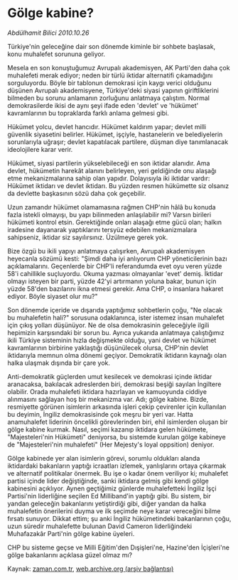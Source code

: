 # Gölge kabine?

*Abdülhamit Bilici 2010.10.26*

<td class="news-spot">
<p>Türkiye'nin geleceğine dair son dönemde kiminle bir sohbete başlasak, konu muhalefet sorununa geliyor.</p>
<p><p>Mesela en son konuştuğumuz Avrupalı akademisyen, AK Parti'den daha çok muhalefeti merak ediyor; neden bir türlü iktidar alternatifi çıkamadığını sorguluyordu. Böyle bir tablonun demokrasi için kaygı verici olduğunu düşünen Avrupalı akademisyene, Türkiye'deki siyasi yapının giriftliklerini bilmeden bu sorunu anlamanın zorluğunu anlatmaya çalıştım. Normal demokrasilerde ikisi de aynı şeyi ifade eden 'devlet' ve 'hükümet' kavramlarının bu topraklarda farklı anlama gelmesi gibi.
<p>Hükümet yolcu, devlet hancıdır. Hükümet kaldırım yapar; devlet milli güvenlik siyasetini belirler. Hükümet, işçiyle, hastanelerin ve belediyelerin sorunlarıyla uğraşır; devlet kapatılacak partilere, düşman diye tanımlanacak ideolojilere karar verir. 
<p>Hükümet, siyasi partilerin yükselebileceği en son iktidar alanıdır. Ama devlet, hükümetin harekât alanını belirleyen, yeri geldiğinde onu alaşağı etme mekanizmalarına sahip olan yapıdır. Dolayısıyla iki iktidar vardır: Hükümet iktidarı ve devlet iktidarı. Bu yüzden resmen hükümette siz olsanız da devlette başkasının sözü daha çok geçebilir.
<p>Uzun zamandır hükümet olamamasına rağmen CHP'nin hâlâ bu konuda fazla istekli olmayışı, bu yapı bilinmeden anlaşılabilir mi? Varsın birileri hükümeti kontrol etsin. Gerektiğinde onları alaşağı etme gücü olan; halkın iradesine dayanarak yaptıklarını tersyüz edebilen mekanizmalara sahipseniz, iktidar siz sayılırsınız. Üzülmeye gerek yok.
<p>Bize özgü bu ikili yapıyı anlatmaya çalışırken, Avrupalı akademisyen heyecanla sözümü kesti: "Şimdi daha iyi anlıyorum CHP yöneticilerinin bazı açıklamalarını. Geçenlerde bir CHP'li referandumda evet oyu veren yüzde 58'i cahillikle suçluyordu. Okuma yazması olmayanlar 'evet' demiş. İktidar olmayı isteyen bir parti, yüzde 42'yi artırmanın yoluna bakar, bunun için yüzde 58'den bazılarını ikna etmesi gerekir. Ama CHP, o insanlara hakaret ediyor. Böyle siyaset olur mu?"
<p>Son dönemde içeride ve dışarıda yaptığımız sohbetlerin çoğu, "Ne olacak bu muhalefetin hali?" sorusuna odaklanınca, ister istemez insan muhalefet için çıkış yolları düşünüyor. Ne de olsa demokrasinin geleceğiyle ilgili hepimizin karşısındaki bir sorun bu. Ayrıca yukarıda anlatmaya çalıştığımız ikili Türkiye sisteminin hızla değişmekte olduğu, yani devlet ve hükümet kavramlarının birbirine yaklaştığı düşünülecek olursa, CHP'nin devlet iktidarıyla memnun olma dönemi geçiyor. Demokratik iktidarın kaynağı olan halka ulaşmak dışında bir çare yok.
<p>Anti-demokratik güçlerden umut kesilecek ve demokrasi içinde iktidar aranacaksa, bakılacak adreslerden biri, demokrasi beşiği sayılan İngiltere olabilir. Orada muhalefeti iktidara hazırlayan ve kamuoyunda ciddiye alınmasını sağlayan hoş bir mekanizma var. Adı; gölge kabine. Bizde, resmiyette görünen isimlerin arkasında işleri çekip çevirenler için kullanılan bu deyimin, İngiliz demokrasisinde çok meşru bir yeri var. Hatta anamuhalefet liderinin öncelikli görevlerinden biri, ehil isimlerden oluşan bir gölge kabine kurmak. Nasıl, seçimi kazanıp iktidara gelen hükümete, "Majesteleri'nin Hükümeti" deniyorsa, bu sistemde kurulan gölge kabineye de "Majesteleri'nin muhalefeti" (Her Mejesty's loyal oppsition) deniyor. 
<p>Gölge kabinede yer alan isimlerin görevi, sorumlu oldukları alanda iktidardaki bakanların yaptığı icraatları izlemek, yanlışlarını ortaya çıkarmak ve alternatif politikalar önermek. Bu işe o kadar önem veriliyor ki; muhalefet partisi içinde lider değiştiğinde, sanki iktidara gelmiş gibi kendi gölge kabinesini açıklıyor. Aynen geçtiğimiz günlerde muhalefetteki İngiliz İşçi Partisi'nin liderliğine seçilen Ed Milliband'in yaptığı gibi. Bu sistem, bir yandan geleceğin bakanlarını yetiştirdiği gibi, diğer yandan da halka muhalefetin önerilerini duyma ve ilk seçimde neye karar vereceğini bilme fırsatı sunuyor. Dikkat ettim; şu anki İngiliz hükümetindeki bakanlarının çoğu, uzun süredir muhalefette bulunan David Cameron liderliğindeki Muhafazakâr Parti'nin gölge kabine üyeleri.
<p>CHP bu sisteme geçse ve Milli Eğitim'den Dışişleri'ne, Hazine'den İçişleri'ne gölge bakanlarını açıklasa güzel olmaz mı? 
<p></p>
<a href="http://web.archive.org/web/20101130175548/mailto:a.bilici@zaman.com.tr">
</a></p></p></p></p></p></p></p></p></p></p></td>

Kaynak: [zaman.com.tr](http://zaman.com.tr/yazar.do?yazino=1045071), [web.archive.org (arşiv bağlantısı)](http://web.archive.org/web/20101130175548/http://zaman.com.tr/yazar.do?yazino=1045071)
